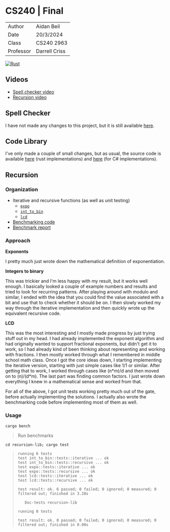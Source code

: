 # CS240 | Final

|           |               |
| --------- | ------------- |
| Author    | Aidan Beil    |
| Date      | 20/3/2024     |
| Class     | CS240 2963    |
| Professor | Darrell Criss |

[![Rust](https://github.com/thefireflyer/recursion-app/actions/workflows/rust.yml/badge.svg)](https://github.com/thefireflyer/recursion-app/actions/workflows/rust.yml)

## Videos

- [Spell checker video](https://youtu.be/wyySKhGMwgY)
- [Recursion video](https://youtu.be/ewVa0XAZUMw)

## Spell Checker

I have not made any changes to this project, but it is still available [here](https://github.com/thefireflyer/midterm/tree/master/SpellChecker).

## Code Library

I've only made a couple of small changes, but as usual, the source code is available [here](https://github.com/thefireflyer/cs-240-library) (rust implementations) and [here](https://github.com/thefireflyer/cs240-w5-w6-combined) (for C# implementations).

## Recursion

### Organization

- Iterative and recursive functions (as well as unit testing)
  - [`expo`](/recursion-lib/src/expo.rs)
  - [`int_to_bin`](/recursion-lib/src/int_to_bin.rs)
  - [`lcd`](/recursion-lib/src/lcd.rs)
- [Benchmarking code](/benches/bench_main.rs)
- [Benchmark report](/index.html)

### Approach

**Exponents**

I pretty much just wrote down the mathematical definition of exponentiation.

**Integers to binary**

This was trickier and I'm less happy with my result, but it works well enough. I basically looked a couple of example numbers and results and tried to look for recurring patterns. After playing around with modulo and similar, I ended with the idea that you could find the value associated with a bit and use that to check whether it should be on. I then slowly worked my way through the iterative implementation and then quickly wrote up the equivalent recursive code.

**LCD**

This was the most interesting and I mostly made progress by just trying stuff out in my head. I had already implemented the exponent algorithm and had originally wanted to support fractional exponents, but didn't get it to work, so I had already kind of been thinking about representing and working with fractions. I then mostly worked through what I remembered in middle school math class. Once I got the core ideas down, I starting implementing the iterative version, starting with just simple cases like 1/1 or similar. After getting that to work, I worked through cases like (n\*m)/d and then moved on to (n)/(d\*m). The last part was finding common factors. I just wrote down everything I knew in a mathematical sense and worked from that.

For all of the above, I got unit tests working pretty much out of the gate, before actually implementing the solutions.
I actually also wrote the benchmarking code before implementing most of them as well.

### Usage

`cargo bench`

> Run benchmarks

`cd recursion-lib; cargo test`

> ```
> running 6 tests
> test int_to_bin::tests::iterative ... ok
> test int_to_bin::tests::recursive ... ok
> test expo::tests::iterative ... ok
> test expo::tests::recursive ... ok
> test lcd::tests::iterative ... ok
> test lcd::tests::recursive ... ok
>
> test result: ok. 6 passed; 0 failed; 0 ignored; 0 measured; 0 filtered out; finished in 3.28s
>
>    Doc-tests recursion-lib
>
> running 0 tests
>
> test result: ok. 0 passed; 0 failed; 0 ignored; 0 measured; 0 filtered out; finished in 0.00s
> ```
